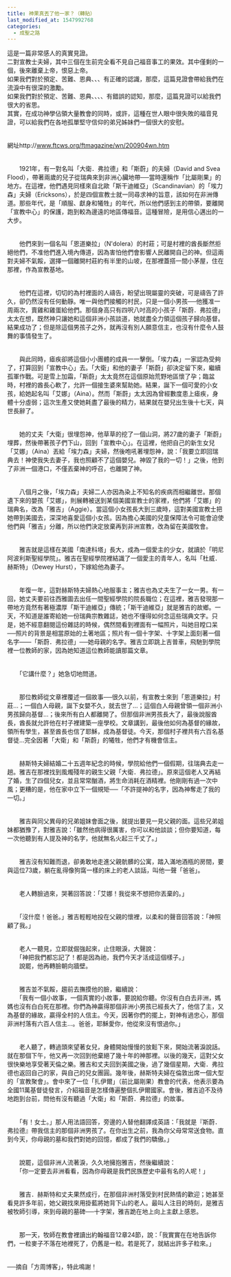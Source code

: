 ```yaml
---
title: 神果真丟了他一家？（轉貼）
last_modified_at: 1547992768
categories:
  - 成聖之路
---
```


這是一篇非常感人的真實見證。<br>二對宣教士夫婦，其中三個在生前完全看不見自己福音事工的果效。其中僅剩的一個，後來離棄上帝，恨惡上帝。<br>如果我們對於預定、苦難、恩典、、、有正確的認識，那麼，這篇見證會帶給我們在流淚中有很深的激勵。<br>如果我們對於預定、苦難、恩典、、、、有錯誤的認知，那麼，這篇見證可以給我們很大的省思。<br>其實，在成功神學佔領大量教會的同時，或許，這種在世人眼中很失敗的福音見證，可以給我們在各地孤單堅守信仰的弟兄姊妹們一個很大的安慰。<br><!--more--><br><br>網址http://www.ftcws.org/ftmagazine/wn/200904wn.htm<br><br><br>　　1921年，有一對名叫「大衛．弗拉德」和「斯蔚」的夫婦（David and Svea Flood），帶著兩歲的兒子從瑞典來到非洲心臟地帶──當時還稱作「比屬剛果」的地方。在這裡，他們遇見同樣來自北歐「斯干迪維亞」（Scandinavian）的「埃力森」夫婦（Ericksons），於是四個宣教士就一同尋求神的旨意，該如何在非洲傳道。那些年代，是「順服、獻身和犧牲」的年代，所以他們感到主的帶領，要離開「宣教中心」的保護，跑到較為邊遠的地區傳福音。這種冒險，是用信心邁出的一大步。<br><br><br>　　他們來到一個名叫「恩道樂拉」（N'dolera）的村莊；可是村裡的酋長斷然拒絕他們，不准他們進入境內傳道，因為害怕他們會影響人民離開自己的神。但這兩對夫婦不氣餒，選擇一個離開村莊約有半里的山坡，在那裡蓋搭一間小茅屋，住在那裡，作為宣教基地。<br><br><br>　　他們在這裡，切切的為村裡面的人禱告，盼望出現屬靈的突破，可是禱告了許久，卻仍然沒有任何動靜。唯一與他們接觸的村民，只是一個小男孩──他獲准一周兩次，賣雞和雞蛋給他們。那個身高只有四呎八吋高的小孩子「斯蔚．弗拉德」太太在想，既然神只讓她和這個非洲小孩談道，她就盡全力領這個孩子歸向基督。結果成功了；但是除這個男孩子之外，就再沒有別人願意信主，也沒有什麼令人鼓舞的事情發生了。<br><br><br>　　與此同時，瘧疾卻將這個小小團體的成員一一擊倒。「埃力森」一家認為受夠了，打算回到「宣教中心」去。「大衛」和他的妻子「斯蔚」卻決定留下來，繼續孤軍作戰。可是雪上加霜，「斯蔚」太太竟然在這個原始荒野地區懷了孕；臨盆時，村裡的酋長心軟了，允許一個接生婆來幫助她。結果，誕下一個可愛的小女孩，給她起名叫「艾娜」（Aina）。然而「斯蔚」太太因為曾經數度患上瘧疾，身體十分虛弱；這次生產又使她耗盡了最後的精力，結果就在嬰兒出生後十七天，與世長辭了。<br><br><br>　　她的丈夫「大衛」很埋怨神，他草草的挖了一個山洞，將27歲的妻子「斯蔚」埋葬，然後帶著孩子們下山，回到「宣教中心」。在這裡，他把自己的新生女兒「艾娜」（Aina）丟給「埃力森」夫婦，然後咆吼著埋怨神，說：「我要立即回瑞典去！神使我失去妻子，我也照顧不了這個嬰兒。神毀了我的一切！」之後，他到了非洲一個港口，不僅丟棄神的呼召，也離開了神。<br><br><br>　　八個月之後，「埃力森」夫婦二人亦因為染上不知名的疾病而相繼離世。那個遺下來的嬰孩「艾娜」，則展轉被送到某個美國宣教士的家裡，他們將「艾娜」的瑞典名，改為「雅吉」（Aggie）。當這個小女孩長大到三歲時，這對美國宣教士把她帶到美國去，深深地喜愛這個小女孩。因為擔心美國的兒童保障法令可能會迫使他們與「雅吉」分離，所以他們決定放棄再到非洲宣教，改為留在美國牧會。<br><br><br>　　雅吉就是這樣在美國「南達科塔」長大，成為一個愛主的少女，就讀於「明尼阿波利斯聖經學院」。雅吉在聖經學院裡結識了一個愛主的青年人，名叫「杜威．赫斯特」（Dewey Hurst），下嫁給他為妻子。<br><br><br>　　年復一年，這對赫斯特夫婦熱心地服事主；雅吉也為丈夫生了一女一男。有一回，她丈夫要前往西雅圖去出任一間聖經學院的院長職位；在這裡，雅吉發現那一帶地方竟然有著極濃厚「斯干迪維亞」傳統；「斯干迪維亞」就是雅吉的故鄉。一天，不知道是誰寄給她一份瑞典宗教雜誌，她也不懂得如何念這些瑞典文字。只是，她不經意翻閱這份雜誌的時候，偶然間看到裡面有一幅照片，叫她目瞠口呆──照片的背景是相當原始的土著地區；照片有一個十字架、十字架上面刻著一個名字——「斯蔚．弗拉德」──她母親的名字。雅吉立即跳上吉普車，飛馳到學院裡一位教師的家，因為她知道這位教師能讀那篇文章。<br><br><br>　　「它講什麼？」她急切地問道。<br><br><br>　　那位教師從文章裡覆述一個故事──很久以前，有宣教士來到「恩道樂拉」村莊…；一個白人母親，誕下女嬰不久，就去世了…；這個白人母親曾領一個非洲小男孩歸向基督…；後來所有白人都離開了。但那個非洲男孩長大了，最後說服酋長，酋長就允許他在村子裡建築一座學校。文章講到，最後他如何為基督的緣故，領所有學生，甚至酋長也信了耶穌，成為基督徒。今天，那個村子裡共有六百名基督徒…完全因著「大衛」和「斯蔚」的犧牲，他們才有機會信主。<br><br><br>　　赫斯特夫婦結婚二十五週年紀念的時候，學院給他們一個假期，往瑞典去走一趟。雅吉在那裡找到風燭殘年的親生父親「大衛．弗拉德」。原來這個老人又再結了婚，生了四個兒女，並且常常酗酒，將生命消耗在酒精裡。他剛剛有過一次中風；更糟的是，他在家中立下一個規矩──「不許提神的名字，因為神奪走了我的一切。」<br><br><br>　　雅吉與同父異母的兄弟姐妹會面之後，就提出要見一見父親的面。這些兄弟姐妹都猶豫了，對雅吉說：「雖然他病得很厲害，你可以和他談談；但你要知道，每一次他聽到有人提及神的名字，他就無名火起三千丈了。」<br><br><br>　　雅吉沒有知難而退，卻勇敢地走進父親骯髒的公寓，踏入滿地酒瓶的房間，要與這位73歲，躺在亂得像狗窩一樣的床上的老人談話，叫他一聲「爸爸」。<br><br><br>　　老人轉臉過來，哭著回答說：「艾娜！我從來不想把你丟棄的。」 <br><br><br>　　「沒什麼！爸爸。」雅吉輕輕地投在父親的懷裡，以柔和的聲音回答說：「神照顧了我。」<br><br><br>　　老人一聽見，立即就倔強起來，止住眼淚，大聲說：<br>　　「神把我們都忘記了！都是因為祂，我們今天才活成這個樣子。」<br>　　說罷，他再轉臉朝向牆壁。<br><br><br>　　雅吉並不氣餒，趨前去撫摸他的臉，繼續說： <br>　　「我有一個小故事，一個真實的小故事，要說給你聽。你沒有白白去非洲，媽媽也沒有白白死在那裡。你們為神贏得那個非洲小男孩已經長大了，他信了主，又為基督的緣故，贏得全村的人信主。今天，因著你們的擺上，對神有過忠心，那個非洲村落有六百人信主…。爸爸，耶穌愛你，他從來沒有恨過你。」<br><br><br>　　老人聽了，轉過頭來望著女兒，身體開始慢慢的放鬆下來，開始流著淚說話。就在那個下午，他又再一次回到他棄絕了幾十年的神那裡。以後的幾天，這對父女很快樂地享受著天倫之樂。雅吉和丈夫回到美國之後，過了幾個星期，大衛．弗拉德也返回自己的家，與自己的兒女團圓。幾年後，赫斯特夫婦在倫敦出席一個大型的「宣教聚會」。會中來了一位「扎伊爾」（前比屬剛果）教會的代表，他表示要為全國11萬基督徒發言，介紹福音是怎樣傳遍整個扎伊爾國家。會後，雅吉迫不及待地跑到台前，問他有沒有聽過「大衛」和「斯蔚．弗拉德」的故事。<br><br><br>　　「有！女士。」那人用法語回答，旁邊的人替他翻譯成英語：「我就是『斯蔚．弗拉德』帶我信主的那個非洲男孩了。在你出生之前，我為你父母常常送食物。直到今天，你母親的墓和我們對她的回憶，都成了我們的驕傲。」<br><br><br>　　說罷，這個非洲人流著淚，久久地擁抱雅吉，然後繼續說：<br>　　「你一定要去非洲看看，因為你母親是我們民族歷史中最有名的人呢！」 <br><br><br>　　雅吉．赫斯特和丈夫果然成行，在那個非洲村落受到村民熱情的歡迎；她甚至看見許多年前，她父親找來用掛藍將她背下山的老人。最叫人注目的時刻，是雅吉被牧師引導，來到母親的墓碑──十字架，雅吉跪在地上向上主獻上感恩。<br><br><br>　　那一天，牧師在教會裡讀出約翰福音12章24節，說：「我實實在在地告訴你們，一粒麥子不落在地裡死了，仍舊是一粒。若是死了，就結出許多子粒來。」 <br><br><br>──摘自「方周博客」，特此鳴謝！<br><br><br><br>
